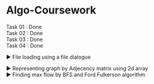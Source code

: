 # Algo-Coursework

<h4></h4>

Task 01 : Done <br/>
Task 02 : Done <br/>
Task 03 : Done <br/>
Task 04 : Done <br/>

▶️ File loading using a file dialogue <br/>

▶️ Representing graph by Adjecency matrix using 2d array <br/>
▶️ Finding max flow by BFS and Ford Fulkerson algorithm <br/>

